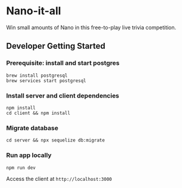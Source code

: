# Nano-it-all

Win small amounts of Nano in this free-to-play live trivia competition.

## Developer Getting Started

### Prerequisite: install and start postgres

```
brew install postgresql
brew services start postgresql
```

### Install server and client dependencies

```
npm install
cd client && npm install
```

### Migrate database

```
cd server && npx sequelize db:migrate
```

### Run app locally

```
npm run dev
```

Access the client at `http://localhost:3000`
